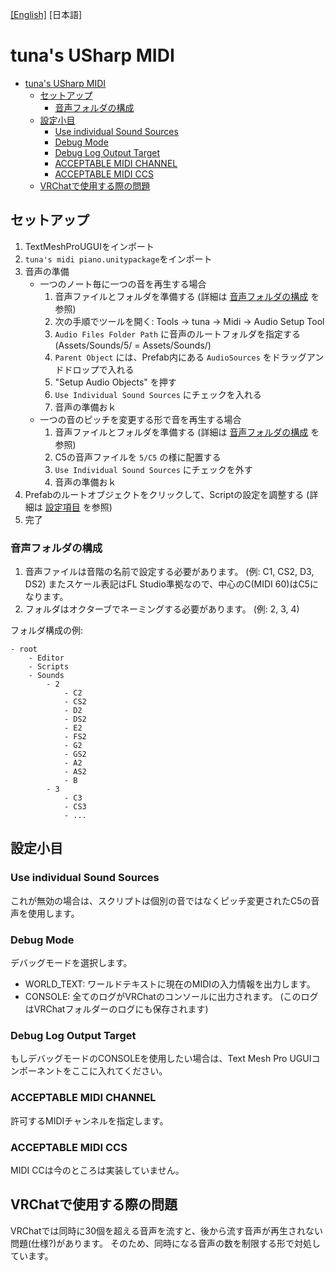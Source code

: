 [[English]](./README.md) [日本語]

# tuna's USharp MIDI

- [tuna's USharp MIDI](#tunas-usharp-midi)
  - [セットアップ](#%E3%82%BB%E3%83%83%E3%83%88%E3%82%A2%E3%83%83%E3%83%97)
    - [音声フォルダの構成](#%E9%9F%B3%E5%A3%B0%E3%83%95%E3%82%A9%E3%83%AB%E3%83%80%E3%81%AE%E6%A7%8B%E6%88%90)
  - [設定小目](#%E8%A8%AD%E5%AE%9A%E5%B0%8F%E7%9B%AE)
    - [Use individual Sound Sources](#use-individual-sound-sources)
    - [Debug Mode](#debug-mode)
    - [Debug Log Output Target](#debug-log-output-target)
    - [ACCEPTABLE MIDI CHANNEL](#acceptable-midi-channel)
    - [ACCEPTABLE MIDI CCS](#acceptable-midi-ccs)
  - [VRChatで使用する際の問題](#vrchat%E3%81%A7%E4%BD%BF%E7%94%A8%E3%81%99%E3%82%8B%E9%9A%9B%E3%81%AE%E5%95%8F%E9%A1%8C)


## セットアップ


1. TextMeshProUGUIをインポート
2. `tuna's midi piano.unitypackage`をインポート
3. 音声の準備
    - 一つのノート毎に一つの音を再生する場合
        1. 音声ファイルとフォルダを準備する (詳細は [音声フォルダの構成](#sounds-folder-structure) を参照)
        2. 次の手順でツールを開く: Tools -> tuna -> Midi -> Audio Setup Tool
        3. `Audio Files Folder Path` に音声のルートフォルダを指定する (Assets/Sounds/5/ = Assets/Sounds/)
        4. `Parent Object` には、Prefab内にある `AudioSources` をドラッグアンドドロップで入れる
        5. "Setup Audio Objects" を押す
        6. `Use Individual Sound Sources` にチェックを入れる
        7. 音声の準備おｋ
    - 一つの音のピッチを変更する形で音を再生する場合
        1. 音声ファイルとフォルダを準備する (詳細は [音声フォルダの構成](#sounds-folder-structure) を参照)
        2. C5の音声ファイルを `5/C5` の様に配置する
        3. `Use Individual Sound Sources` にチェックを外す
        4. 音声の準備おｋ
4. Prefabのルートオブジェクトをクリックして、Scriptの設定を調整する (詳細は [設定項目](#Settings) を参照)
5. 完了


### 音声フォルダの構成

1. 音声ファイルは音階の名前で設定する必要があります。 (例: C1, CS2, D3, DS2) またスケール表記はFL Studio準拠なので、中心のC(MIDI 60)はC5になります。
2. フォルダはオクターブでネーミングする必要があります。 (例: 2, 3, 4)

フォルダ構成の例:

```
- root
    - Editor
    - Scripts
    - Sounds
        - 2
            - C2
            - CS2
            - D2
            - DS2
            - E2
            - FS2
            - G2
            - GS2
            - A2
            - AS2
            - B
        - 3
            - C3
            - CS3
            - ...
```



## 設定小目

### Use individual Sound Sources

これが無効の場合は、スクリプトは個別の音ではなくピッチ変更されたC5の音声を使用します。

### Debug Mode

デバッグモードを選択します。

- WORLD_TEXT: ワールドテキストに現在のMIDIの入力情報を出力します。
- CONSOLE: 全てのログがVRChatのコンソールに出力されます。 (このログはVRChatフォルダーのログにも保存されます)


### Debug Log Output Target

もしデバッグモードのCONSOLEを使用したい場合は、Text Mesh Pro UGUIコンポーネントをここに入れてください。

### ACCEPTABLE MIDI CHANNEL

許可するMIDIチャンネルを指定します。

### ACCEPTABLE MIDI CCS

MIDI CCは今のところは実装していません。



## VRChatで使用する際の問題

VRChatでは同時に30個を超える音声を流すと、後から流す音声が再生されない問題(仕様?)があります。
そのため、同時になる音声の数を制限する形で対処しています。
